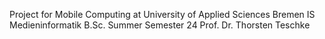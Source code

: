 Project for Mobile Computing at  University of Applied Sciences Bremen 
IS Medieninformatik B.Sc.
Summer Semester 24
Prof. Dr. Thorsten Teschke
